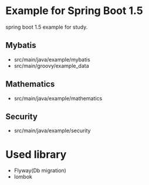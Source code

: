 # Example for Spring Boot 1.5
spring boot 1.5 example for study.

## Mybatis
- src/main/java/example/mybatis
- src/main/groovy/example_data

## Mathematics
- src/main/java/example/mathematics

## Security
- src/main/java/example/security

# Used library
- Flyway(Db migration)
- lombok
